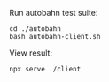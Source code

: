 Run autobahn test suite:

```
cd ./autobahn
bash autobahn-client.sh
```

View result:

```
npx serve ./client
```